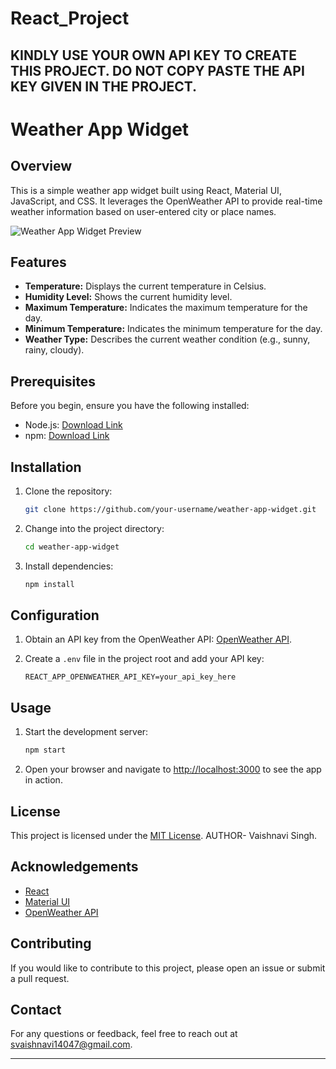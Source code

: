 # React_Project
## KINDLY USE YOUR OWN API KEY TO CREATE THIS PROJECT. DO NOT COPY PASTE THE API KEY GIVEN IN THE PROJECT.

# Weather App Widget

## Overview

This is a simple weather app widget built using React, Material UI, JavaScript, and CSS. It leverages the OpenWeather API to provide real-time weather information based on user-entered city or place names.

![Weather App Widget Preview](http://localhost:5173/?)

## Features

- **Temperature:** Displays the current temperature in Celsius.
- **Humidity Level:** Shows the current humidity level.
- **Maximum Temperature:** Indicates the maximum temperature for the day.
- **Minimum Temperature:** Indicates the minimum temperature for the day.
- **Weather Type:** Describes the current weather condition (e.g., sunny, rainy, cloudy).

## Prerequisites

Before you begin, ensure you have the following installed:

- Node.js: [Download Link](https://nodejs.org/)
- npm: [Download Link](https://www.npmjs.com/)

## Installation

1. Clone the repository:

   ```bash
   git clone https://github.com/your-username/weather-app-widget.git
   ```

2. Change into the project directory:

   ```bash
   cd weather-app-widget
   ```

3. Install dependencies:

   ```bash
   npm install
   ```

## Configuration

1. Obtain an API key from the OpenWeather API: [OpenWeather API](https://openweathermap.org/api).

2. Create a `.env` file in the project root and add your API key:

   ```env
   REACT_APP_OPENWEATHER_API_KEY=your_api_key_here
   ```

## Usage

1. Start the development server:

   ```bash
   npm start
   ```

2. Open your browser and navigate to [http://localhost:3000](http://localhost:3000) to see the app in action.

## License

This project is licensed under the [MIT License](LICENSE).
AUTHOR- Vaishnavi Singh.

## Acknowledgements

- [React](https://reactjs.org/)
- [Material UI](https://material-ui.com/)
- [OpenWeather API](https://openweathermap.org/)

## Contributing

If you would like to contribute to this project, please open an issue or submit a pull request.

## Contact

For any questions or feedback, feel free to reach out at svaishnavi14047@gmail.com.

---


